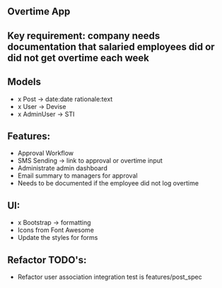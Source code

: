 ## Overtime App

## Key requirement: company needs documentation that salaried employees did or did not get overtime each week

## Models
- x Post -> date:date rationale:text
- x User -> Devise
- x AdminUser -> STI

## Features:
- Approval Workflow
- SMS Sending -> link to approval or overtime input
- Administrate admin dashboard
- Email summary to managers for approval
- Needs to be documented if the employee did not log overtime

## UI:
- x Bootstrap -> formatting
- Icons from Font Awesome 
- Update the styles for forms

## Refactor TODO's:
- Refactor user association integration test is features/post_spec